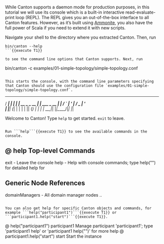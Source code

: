 While Canton supports a daemon mode for production purposes, in this tutorial we will use its console which is a built-in interactive read-evaluate-print loop (REPL). The REPL gives you an out-of-the-box interface to all Canton features. However, as it’s built using [Ammonite](https://ammonite.io/), you also have the full power of Scala if you need to extend it with new scripts.

Navigate your shell to the directory where you extracted Canton. Then, run

```
bin/canton --help
```{{execute T1}}

to see the command line options that Canton supports. Next, run

```
bin/canton -c examples/01-simple-topology/simple-topology.conf
```{{execute T1}}

This starts the console, with the command line parameters specifying that Canton should use the configuration file `examples/01-simple-topology/simple-topology.conf`.

```
   _____            _
  / ____|          | |
 | |     __ _ _ __ | |_ ___  _ __
 | |    / _` | '_ \| __/ _ \| '_ \
 | |___| (_| | | | | || (_) | | | |
  \_____\__,_|_| |_|\__\___/|_| |_|

  Welcome to Canton!
  Type `help` to get started. `exit` to leave.
```

Run ```help```{{execute T1}} to see the available commands in the console.

```
@ help
Top-level Commands
------------------
exit - Leave the console
help - Help with console commands; type help("<command>") for detailed help for <command>

Generic Node References
-----------------------
domainManagers - All domain manager nodes
..
```

You can also get help for specific Canton objects and commands, for example ```help("participant1")```{{execute T1}} or ```participant1.help("start")```{{execute T1}}.

```
@ help("participant1")
participant1
Manage participant 'participant1'; type 'participant1 help' or 'participant1 help("<methodName>")' for more help
@ participant1.help("start")
start
Start the instance
```
